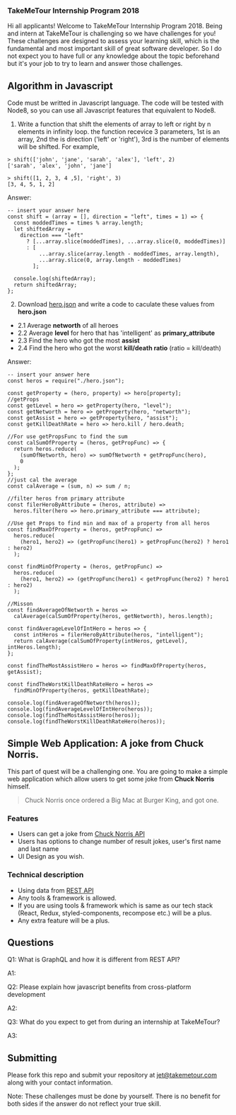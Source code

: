 ### TakeMeTour Internship Program 2018

Hi all applicants! Welcome to TakeMeTour Internship Program 2018. Being and intern at TakeMeTour is challenging so we have challenges for you! These challenges are designed to assess your learning skill, which is the fundamental and most important skill of great software developer. So I do not expect you to have full or any knowledge about the topic beforehand but it's your job to try to learn and answer those challenges.

## Algorithm in Javascript
Code must be writted in Javascript language. The code will be tested with Node8, so you can use all Javascript features that equivalent to Node8.

1. Write a function that shift the elements of array to left or right by n elements in infinity loop. the function recevice 3 parameters, 1st is an array, 2nd the is direction ('left' or 'right'), 3rd is the number of elements will be shifted. For example,
```
> shift(['john', 'jane', 'sarah', 'alex'], 'left', 2)
['sarah', 'alex', 'john', 'jane']

> shift([1, 2, 3, 4 ,5], 'right', 3)
[3, 4, 5, 1, 2]
```
Answer:
```
-- insert your answer here
const shift = (array = [], direction = "left", times = 1) => {
  const moddedTimes = times % array.length;
  let shiftedArray =
    direction === "left"
      ? [...array.slice(moddedTimes), ...array.slice(0, moddedTimes)]
      : [
          ...array.slice(array.length - moddedTimes, array.length),
          ...array.slice(0, array.length - moddedTimes)
        ];

  console.log(shiftedArray);
  return shiftedArray;
};

```
2. Download [hero.json](https://github.com/takemetour/job-quest-intern-2018/blob/master/hero.json) and write a code to caculate these values from **hero.json**
- 2.1 Average **networth** of all heroes
- 2.2 Average **level** for hero that has 'intelligent' as **primary_attribute**
- 2.3 Find the hero who got the most **assist**
- 2.4 Find the hero who got the worst **kill/death ratio** (ratio = kill/death)

Answer:
```
-- insert your answer here
const heros = require("./hero.json");

const getProperty = (hero, property) => hero[property];
//getProps
const getLevel = hero => getProperty(hero, "level");
const getNetworth = hero => getProperty(hero, "networth");
const getAssist = hero => getProperty(hero, "assist");
const getKillDeathRate = hero => hero.kill / hero.death;

//For use getPropsFunc to find the sum
const calSumOfProperty = (heros, getPropFunc) => {
  return heros.reduce(
    (sumOfNetworth, hero) => sumOfNetworth + getPropFunc(hero),
    0
  );
};
//just cal the average
const calAverage = (sum, n) => sum / n;

//filter heros from primary attribute
const filerHeroByAttribute = (heros, attribute) =>
  heros.filter(hero => hero.primary_attribute === attribute);

//Use get Props to find min and max of a property from all heros
const findMaxOfProperty = (heros, getPropFunc) =>
  heros.reduce(
    (hero1, hero2) => (getPropFunc(hero1) > getPropFunc(hero2) ? hero1 : hero2)
  );

const findMinOfProperty = (heros, getPropFunc) =>
  heros.reduce(
    (hero1, hero2) => (getPropFunc(hero1) < getPropFunc(hero2) ? hero1 : hero2)
  );

//Misson
const findAverageOfNetworth = heros =>
  calAverage(calSumOfProperty(heros, getNetworth), heros.length);

const findAverageLevelOfIntHero = heros => {
  const intHeros = filerHeroByAttribute(heros, "intelligent");
  return calAverage(calSumOfProperty(intHeros, getLevel), intHeros.length);
};

const findTheMostAssistHero = heros => findMaxOfProperty(heros, getAssist);

const findTheWorstKillDeathRateHero = heros =>
  findMinOfProperty(heros, getKillDeathRate);

console.log(findAverageOfNetworth(heros));
console.log(findAverageLevelOfIntHero(heros));
console.log(findTheMostAssistHero(heros));
console.log(findTheWorstKillDeathRateHero(heros));
```

## Simple Web Application: A joke from Chuck Norris.

This part of quest will be a challenging one. You are going to make a simple web application which allow users to get some joke from **Chuck Norris** himself.

> Chuck Norris once ordered a Big Mac at Burger King, and got one.

### Features
- Users can get a joke from [Chuck Norris API](http://www.icndb.com/api/)
- Users has options to change number of result jokes, user's first name and last name
- UI Design as you wish.

### Technical description
- Using data from [REST API](http://www.icndb.com/api/)
- Any tools & framework is allowed.
- If you are using tools & framework which is same as our tech stack (React, Redux, styled-components, recompose etc.) will be a plus.
- Any extra feature will be a plus.

## Questions
Q1: What is GraphQL and how it is different from REST API?

A1: <insert your answer here>


Q2: Please explain how javascript benefits from cross-platform development

A2: <insert your answer here>

Q3: What do you expect to get from during an internship at TakeMeTour?

A3: <insert your answer here>

## Submitting

Please fork this repo and submit your repository at jet@takemetour.com along with your contact information.

Note: These challenges must be done by yourself. There is no benefit for both sides if the answer do not reflect your true skill.

